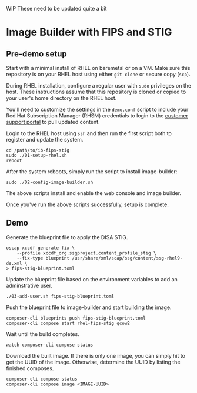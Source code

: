 WIP These need to be updated quite a bit

# Image Builder with FIPS and STIG

## Pre-demo setup 
Start with a minimal install of RHEL on baremetal or on a VM. Make
sure this repository is on your RHEL host using either `git clone`
or secure copy (`scp`).

During RHEL installation, configure a regular user with `sudo`
privileges on the host. These instructions assume that this repository
is cloned or copied to your user's home directory on the RHEL host.

You'll need to customize the settings in the `demo.conf` script to
include your Red Hat Subscription Manager (RHSM) credentials to
login to the [customer support portal](https://access.redhat.com)
to pull updated content.

Login to the RHEL host using `ssh` and then run the first script
both to register and update the system.

    cd /path/to/ib-fips-stig
    sudo ./01-setup-rhel.sh
    reboot

After the system reboots, simply run the script to install image-builder:

    sudo ./02-config-image-builder.sh
    
The above scripts install and enable the web console and image builder.

Once you've run the above scripts successfully, setup is complete.

## Demo
Generate the blueprint file to apply the DISA STIG.

    oscap xccdf generate fix \
        --profile xccdf_org.ssgproject.content_profile_stig \
        --fix-type blueprint /usr/share/xml/scap/ssg/content/ssg-rhel9-ds.xml \
	> fips-stig-blueprint.toml

Update the blueprint file based on the environment variables to add an
adminstrative user.

    ./03-add-user.sh fips-stig-blueprint.toml

Push the blueprint file to image-builder and start building the image.

    composer-cli blueprints push fips-stig-blueprint.toml
    composer-cli compose start rhel-fips-stig qcow2

Wait until the build completes.

    watch composer-cli compose status

Download the built image. If there is only one image, you can simply
hit <TAB> to get the UUID of the image. Otherwise, determine the UUID
by listing the finished composes.

    composer-cli compose status
    composer-cli compose image <IMAGE-UUID>

